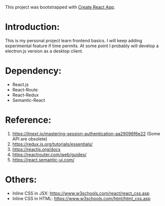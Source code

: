 This project was bootstrapped with [Create React App](https://github.com/facebook/create-react-app).

# Introduction:
This is my personal project learn frontend basics. I will keep adding experimental 
feature if time permits. At some point I probably will develop a electron.js version
as a desktop client. 

# Dependency:
* React.js
* React-Route
* React-Redux
* Semantic-React

# Reference:
1. https://itnext.io/mastering-session-authentication-aa29096f6e22 (Some API are obsolete)
2. https://redux.js.org/tutorials/essentials/
3. https://reactjs.org/docs
4. https://reactrouter.com/web/guides/
5. https://react.semantic-ui.com/

# Others:
* Inline CSS in JSX: https://www.w3schools.com/react/react_css.asp
* Inline CSS in HTML: https://www.w3schools.com/html/html_css.asp
